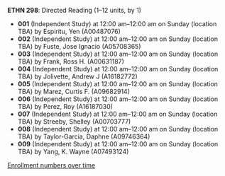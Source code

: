 **ETHN 298**: Directed Reading (1–12 units, by 1)

- **001** (Independent Study) at 12:00 am–12:00 am on Sunday (location TBA) by Espiritu, Yen (A00487076)
- **002** (Independent Study) at 12:00 am–12:00 am on Sunday (location TBA) by Fuste, Jose Ignacio (A05708365)
- **003** (Independent Study) at 12:00 am–12:00 am on Sunday (location TBA) by Frank, Ross H. (A00631187)
- **004** (Independent Study) at 12:00 am–12:00 am on Sunday (location TBA) by Jolivette, Andrew J (A16182772)
- **005** (Independent Study) at 12:00 am–12:00 am on Sunday (location TBA) by Marez, Curtis F. (A09682914)
- **006** (Independent Study) at 12:00 am–12:00 am on Sunday (location TBA) by Perez, Roy (A16187030)
- **007** (Independent Study) at 12:00 am–12:00 am on Sunday (location TBA) by Streeby, Shelley (A00703777)
- **008** (Independent Study) at 12:00 am–12:00 am on Sunday (location TBA) by Taylor-Garcia, Daphne (A09746364)
- **009** (Independent Study) at 12:00 am–12:00 am on Sunday (location TBA) by Yang, K. Wayne (A07493124)

[Enrollment numbers over time](./ETHN298.tsv)
